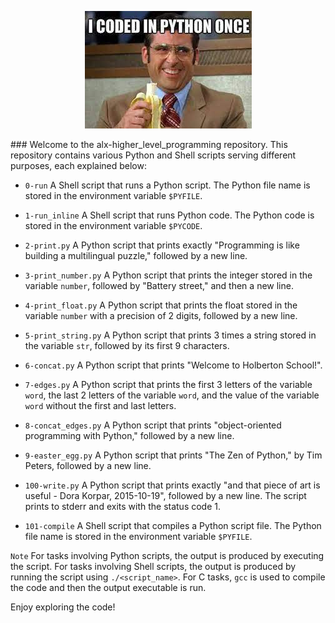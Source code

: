 <p align="center">
  <img src="https://github.com/adilma53/alx-higher_level_programming/blob/main/0x00-python-hello_world/download.jpeg" alt="Sample Image">
</p>
### Welcome to the alx-higher_level_programming repository. This repository contains various Python and Shell scripts serving different purposes, each explained below:

- `0-run` A Shell script that runs a Python script. The Python file name is stored in the environment variable `$PYFILE`.

- `1-run_inline` A Shell script that runs Python code. The Python code is stored in the environment variable `$PYCODE`.

- `2-print.py` A Python script that prints exactly "Programming is like building a multilingual puzzle," followed by a new line.

- `3-print_number.py` A Python script that prints the integer stored in the variable `number`, followed by "Battery street," and then a new line.

- `4-print_float.py` A Python script that prints the float stored in the variable `number` with a precision of 2 digits, followed by a new line.

- `5-print_string.py` A Python script that prints 3 times a string stored in the variable `str`, followed by its first 9 characters.

- `6-concat.py` A Python script that prints "Welcome to Holberton School!".

- `7-edges.py` A Python script that prints the first 3 letters of the variable `word`, the last 2 letters of the variable `word`, and the value of the variable `word` without the first and last letters.

- `8-concat_edges.py` A Python script that prints "object-oriented programming with Python," followed by a new line.

- `9-easter_egg.py` A Python script that prints "The Zen of Python," by Tim Peters, followed by a new line.

- `100-write.py` A Python script that prints exactly "and that piece of art is useful - Dora Korpar, 2015-10-19", followed by a new line. The script prints to stderr and exits with the status code 1.

- `101-compile` A Shell script that compiles a Python script file. The Python file name is stored in the environment variable `$PYFILE`.

`Note` For tasks involving Python scripts, the output is produced by executing the script. For tasks involving Shell scripts, the output is produced by running the script using `./<script_name>`. For C tasks, `gcc` is used to compile the code and then the output executable is run.

Enjoy exploring the code!
